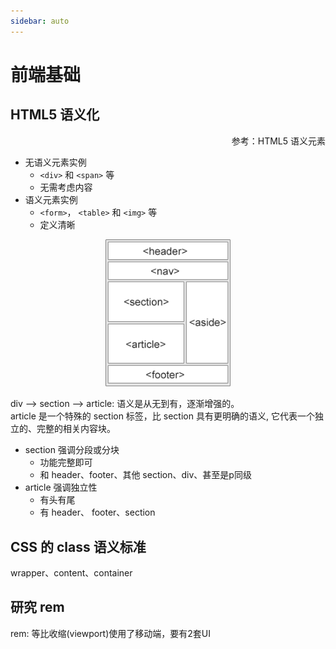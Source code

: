 ```yaml
---
sidebar: auto
---
```


# 前端基础

## HTML5 语义化
<div style="text-align:right;">
    参考：<a src="http://www.runoob.com/html/html5-semantic-elements.html">HTML5 语义元素</a>
</div>

- 无语义元素实例
    - `<div>` 和 `<span>` 等
    - 无需考虑内容
- 语义元素实例
    - `<form>`， `<table>` 和 `<img>` 等
    - 定义清晰
    
<div style="text-align:center;">
    <img src="./image/img_sem_elements.gif" width="200px">
</div>

div --> section  --> article: 语义是从无到有，逐渐增强的。<br>
article 是一个特殊的 section 标签，比 section 具有更明确的语义, 它代表一个独立的、完整的相关内容块。<br>
- section 强调分段或分块
    - 功能完整即可
    - 和 header、footer、其他 section、div、甚至是p同级
- article 强调独立性
    - 有头有尾
    - 有 header、 footer、section
    

## CSS 的 class 语义标准
wrapper、content、container


## 研究 rem
rem: 等比收缩(viewport)使用了移动端，要有2套UI